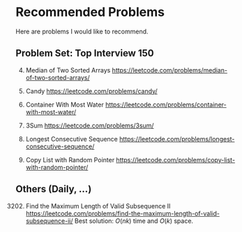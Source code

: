 # Recommended Problems

Here are problems I would like to recommend.

## Problem Set: Top Interview 150

4. Median of Two Sorted Arrays https://leetcode.com/problems/median-of-two-sorted-arrays/

135. Candy https://leetcode.com/problems/candy/

11. Container With Most Water https://leetcode.com/problems/container-with-most-water/

15. 3Sum https://leetcode.com/problems/3sum/

128. Longest Consecutive Sequence https://leetcode.com/problems/longest-consecutive-sequence/

138. Copy List with Random Pointer https://leetcode.com/problems/copy-list-with-random-pointer/

## Others (Daily, ...)

3202. Find the Maximum Length of Valid Subsequence II https://leetcode.com/problems/find-the-maximum-length-of-valid-subsequence-ii/
Best solution: $O(nk)$ time and $O(k)$ space.